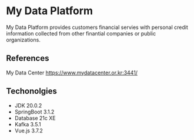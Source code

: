 # My Data Platform
My Data Platform provides customers financial servies with personal credit information collected from other finantial companies or public organizations. 

## References
My Data Center <https://www.mydatacenter.or.kr:3441/>

## Techonolgies
- JDK 20.0.2
- SpringBoot 3.1.2
- Database 21c XE
- Kafka 3.5.1
- Vue.js 3.7.2

